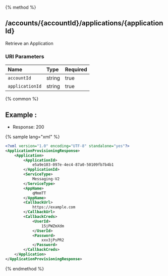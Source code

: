 {% method %}
## /accounts/{accountId}/applications/{applicationId}

Retrieve an Application


### URI Parameters
| Name | Type | Required |
|:-----|:-----|:---------|
| `accountId` | string | true |
| `applicationId` | string | true |






{% common %}


## Example : 

* Response: 200

{% sample lang="xml" %}

```xml
<?xml version="1.0" encoding="UTF-8" standalone="yes"?>
<ApplicationProvisioningResponse>
    <Application>
        <ApplicationId>
            e5a9e103-097e-4ec4-87a0-50109fb7b4b1
        </ApplicationId>
        <ServiceType>
            Messaging-V2
        </ServiceType>
        <AppName>
            qMmmTT
        </AppName>
        <CallbackUrl>
            https://example.com
        </CallbackUrl>
        <CallbackCreds>
            <UserId>
                15jPWZmXdm
            </UserId>
            <Password>
                xxv3jPsPR2
            </Password>
        </CallbackCreds>
    </Application>
</ApplicationProvisioningResponse>
```


{% endmethod %}